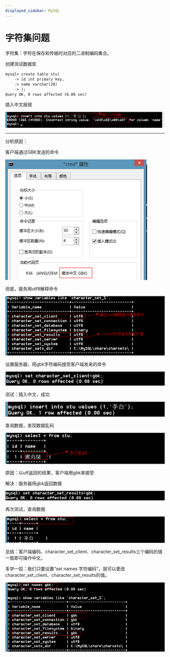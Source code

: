 ```yaml
---
displayed_sidebar: MySQL
---
```


# 字符集问题

字符集：字符在保存和传输时对应的二进制编码集合。

创建测试数据库

```mysql
mysql> create table stu(
    -> id int primary key,
    -> name varchar(20)
    -> );
Query OK, 0 rows affected (0.00 sec)
```

插入中文报错

![1536656529642](/images/mysql/1536656529642.png)

***

分析原因：

客户端通过GBK发送的命令

 ![1536656722512](/images/mysql/1536656722512.png)

但是，服务用utf8解释命令

 ![1536656805867](/images/mysql/1536656805867.png)

设置服务器，用gbk字符编码接受客户端发来的命令

 ![1536656911674](/images/mysql/1536656911674.png)

测试：插入中文，成功

 ![1536656946064](/images/mysql/1536656946064.png)

查询数据，发现数据乱码

 ![1536657018441](/images/mysql/1536657018441.png)

原因：以utf返回的结果，客户端用gbk来接受

解决：服务器用gbk返回数据

 ![1536657091653](/images/mysql/1536657091653.png)

再次测试，查询数据

  ![1536657126082](/images/mysql/1536657126082.png)



总结：客户端编码、character_set_client、character_set_results三个编码的值一致即可操作中文。

多学一招：我们只要设置“set names 字符编码”，就可以更改character_set_client、character_set_results的值。

 ![1536657249850](/images/mysql/1536657249850.png)
